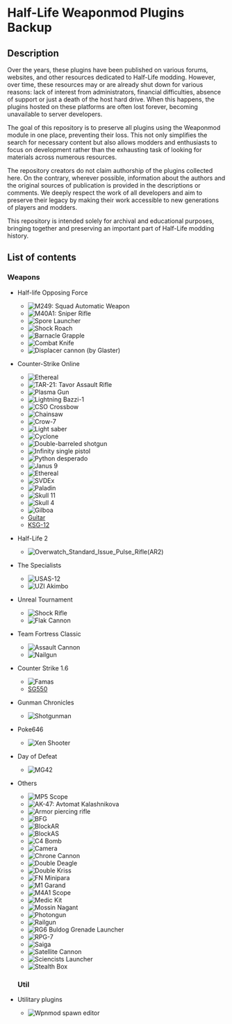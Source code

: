 # Half-Life Weaponmod Plugins Backup 

## Description 

Over the years, these plugins have been published on various forums, websites, and other resources dedicated to Half-Life modding. However, over time, these resources may or are already shut down for various reasons: lack of interest from administrators, financial difficulties, absence of support or just a death of the host hard drive. When this happens, the plugins hosted on these platforms are often lost forever, becoming unavailable to server developers.

The goal of this repository is to preserve all plugins using the Weaponmod module in one place, preventing their loss. This not only simplifies the search for necessary content but also allows modders and enthusiasts to focus on development rather than the exhausting task of looking for materials across numerous resources.

The repository creators do not claim authorship of the plugins collected here. On the contrary, wherever possible, information about the authors and the original sources of publication is provided in the descriptions or comments. We deeply respect the work of all developers and aim to preserve their legacy by making their work accessible to new generations of players and modders.

This repository is intended solely for archival and educational purposes, bringing together and preserving an important part of Half-Life modding history.

## List of contents 

### Weapons

* Half-life Opposing Force
  - ![M249: Squad Automatic Weapon](https://github.com/andreiseverin/WeaponMod-guns-backup/tree/main/wpn_m249)
  - ![M40A1: Sniper Rifle](https://github.com/andreiseverin/WeaponMod-guns-backup/tree/main/wpn_sniperrifle)
  - ![Spore Launcher](https://github.com/andreiseverin/WeaponMod-guns-backup/tree/main/wpn_sporelauncher)
  - ![Shock Roach](https://github.com/andreiseverin/WeaponMod-guns-backup/tree/main/wpn_shockroach)
  - ![Barnacle Grapple](https://github.com/andreiseverin/WeaponMod-guns-backup/tree/main/wpn_grapple)
  - ![Combat Knife](https://github.com/andreiseverin/WeaponMod-guns-backup/tree/main/wpn_knife)
  - ![Displacer cannon (by Glaster)](https://github.com/andreiseverin/WeaponMod-guns-backup/tree/main/wpn_displacer)

* Counter-Strike Online
  - ![Ethereal](https://github.com/andreiseverin/WeaponMod-guns-backup/tree/main/wpn_ethereal)
  - ![TAR-21: Tavor Assault Rifle](https://github.com/andreiseverin/WeaponMod-guns-backup/tree/main/wpn_tar21)
  - ![Plasma Gun](https://github.com/andreiseverin/WeaponMod-guns-backup/tree/main/wpn_plasmagun)
  - ![Lightning Bazzi-1](https://github.com/andreiseverin/WeaponMod-guns-backup/tree/main/wpn_cart)
  - ![CSO Crossbow](https://github.com/andreiseverin/WeaponMod-guns-backup/tree/main/wpn_cbowex)
  - ![Chainsaw](https://github.com/andreiseverin/WeaponMod-guns-backup/tree/main/wpn_chainsaw)
  - ![Crow-7](https://github.com/andreiseverin/WeaponMod-guns-backup/tree/main/wpn_crow7)
  - ![Light saber](https://github.com/andreiseverin/WeaponMod-guns-backup/tree/main/wpn_cso_lightsaber)
  - ![Cyclone](https://github.com/andreiseverin/WeaponMod-guns-backup/tree/main/wpn_cyclone)
  - ![Double-barreled shotgun](https://github.com/andreiseverin/WeaponMod-guns-backup/tree/main/wpn_dbarrel)
  - ![Infinity single pistol](https://github.com/andreiseverin/WeaponMod-guns-backup/tree/main/wpn_infinity)
  - ![Python desperado](https://github.com/andreiseverin/WeaponMod-guns-backup/tree/main/wpn_desperado)
  - ![Janus 9](https://github.com/andreiseverin/WeaponMod-guns-backup/tree/main/wpn_emace)
  - ![Ethereal](https://github.com/andreiseverin/WeaponMod-guns-backup/tree/main/wpn_ethereal)
  - ![SVDEx](https://github.com/andreiseverin/WeaponMod-guns-backup/tree/main/wpn_svdex)
  - ![Paladin](https://github.com/andreiseverin/WeaponMod-guns-backup/tree/main/wpn_paladin)
  - ![Skull 11](https://github.com/andreiseverin/WeaponMod-guns-backup/tree/main/wpn_skull11)
  - ![Skull 4](https://github.com/andreiseverin/WeaponMod-guns-backup/tree/main/wpn_skull4)
  - ![Gilboa](https://github.com/andreiseverin/WeaponMod-guns-backup/tree/main/wpn_gilboa)
  - [Guitar](https://github.com/andreiseverin/WeaponMod-guns-backup/tree/main/wpn_guitar)
  - [KSG-12](https://github.com/andreiseverin/WeaponMod-guns-backup/tree/main/wpn_ksg12)

* Half-Life 2
  - ![Overwatch_Standard_Issue_Pulse_Rifle(AR2)](https://github.com/andreiseverin/WeaponMod-guns-backup/tree/main/wpn_ar2)

* The Specialists
  - ![USAS-12](https://github.com/andreiseverin/WeaponMod-guns-backup/tree/main/wpn_usas12)
  - ![UZI Akimbo](https://github.com/andreiseverin/WeaponMod-guns-backup/tree/main/wpn_uzi_akimbo)

* Unreal Tournament
  - ![Shock Rifle](https://github.com/andreiseverin/WeaponMod-guns-backup/tree/main/wpn_UT_ShockRifle)
  - ![Flak Cannon](https://github.com/andreiseverin/WeaponMod-guns-backup/tree/main/wpn_UT_FlakCannon)

* Team Fortress Classic
  - ![Assault Cannon](https://github.com/andreiseverin/WeaponMod-guns-backup/tree/main/wpn_ac)
  - ![Nailgun](https://github.com/andreiseverin/WeaponMod-guns-backup/tree/main/wpn_tfcnailgun)

* Counter Strike 1.6
  - ![Famas](https://github.com/andreiseverin/WeaponMod-guns-backup/tree/main/wpn_famas)
  - [SG550](https://github.com/andreiseverin/WeaponMod-guns-backup/tree/main/wpn_sg550)

* Gunman Chronicles
  - ![Shotgunman](https://github.com/andreiseverin/WeaponMod-guns-backup/tree/main/wpn_shotgunman)

* Poke646
  - ![Xen Shooter](https://github.com/andreiseverin/WeaponMod-guns-backup/tree/main/wpn_xen_shooter)

* Day of Defeat
  - ![MG42](https://github.com/andreiseverin/WeaponMod-guns-backup/tree/main/wpn_mg42)

* Others
  - ![MP5 Scope](https://github.com/andreiseverin/WeaponMod-guns-backup/tree/main/wpn_9mmarS)
  - ![AK-47: Avtomat Kalashnikova](https://github.com/andreiseverin/WeaponMod-guns-backup/tree/main/wpn_ak47)
  - ![Armor piercing rifle](https://github.com/andreiseverin/WeaponMod-guns-backup/tree/main/wpn_armorpiercingrifle)
  - ![BFG](https://github.com/andreiseverin/WeaponMod-guns-backup/tree/main/wpn_bfg)
  - ![BlockAR](https://github.com/andreiseverin/WeaponMod-guns-backup/tree/main/wpn_blockar)
  - ![BlockAS](https://github.com/andreiseverin/WeaponMod-guns-backup/tree/main/wpn_blockas)
  - ![C4 Bomb](https://github.com/andreiseverin/WeaponMod-guns-backup/tree/main/wpn_c4_bomb)
  - ![Camera](https://github.com/andreiseverin/WeaponMod-guns-backup/tree/main/wpn_camera)
  - ![Chrone Cannon](https://github.com/andreiseverin/WeaponMod-guns-backup/tree/main/wpn_chronecannon)
  - ![Double Deagle](https://github.com/andreiseverin/WeaponMod-guns-backup/tree/main/wpn_ddeagle)
  - ![Double Kriss](https://github.com/andreiseverin/WeaponMod-guns-backup/tree/main/wpn_dkirss)
  - ![FN Minipara](https://github.com/andreiseverin/WeaponMod-guns-backup/tree/main/wpn_fn_minipara)
  - ![M1 Garand](https://github.com/andreiseverin/WeaponMod-guns-backup/tree/main/wpn_garand)
  - ![M4A1 Scope](https://github.com/andreiseverin/WeaponMod-guns-backup/tree/main/wpn_m4a1scope)
  - ![Medic Kit](https://github.com/andreiseverin/WeaponMod-guns-backup/tree/main/wpn_medkit)
  - ![Mossin Nagant](https://github.com/andreiseverin/WeaponMod-guns-backup/tree/main/wpn_mossin)
  - ![Photongun](https://github.com/andreiseverin/WeaponMod-guns-backup/tree/main/wpn_photongun)
  - ![Railgun](https://github.com/andreiseverin/WeaponMod-guns-backup/tree/main/wpn_railgun)
  - ![RG6 Buldog Grenade Launcher](https://github.com/andreiseverin/WeaponMod-guns-backup/tree/main/wpn_rg6)
  - ![RPG-7](https://github.com/andreiseverin/WeaponMod-guns-backup/tree/main/wpn_rpg7)
  - ![Saiga](https://github.com/andreiseverin/WeaponMod-guns-backup/tree/main/wpn_saiga)
  - ![Satellite Cannon](https://github.com/andreiseverin/WeaponMod-guns-backup/tree/main/wpn_satellite)
  - ![Sciencists Launcher](https://github.com/andreiseverin/WeaponMod-guns-backup/tree/main/wpn_scigun)
  - ![Stealth Box](https://github.com/andreiseverin/WeaponMod-guns-backup/tree/main/wpn_stealth_box)

  ### Util

* Utilitary plugins
  - ![Wpnmod spawn editor](https://github.com/andreiseverin/WeaponMod-guns-backup/tree/main/util/weaponmod_spawn_editor)


